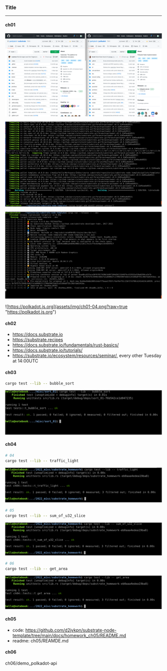 ### Title
---

#### ch01
![watch and start](assets/img/ch01-01.png?raw=true "watch and start")

![cargo build](assets/img/ch01-02.png?raw=true "cargo build")

![run](assets/img/ch01-03.png?raw=true "run")

![https://polkadot.js.org](assets/img/ch01-04.png?raw=true "https://polkadot.js.org")

#### ch02
- https://docs.substrate.io
- https://substrate.recipes
- https://docs.substrate.io/fundamentals/rust-basics/
- https://docs.substrate.io/tutorials/
- https://substrate.io/ecosystem/resources/seminar/, every other Tuesday at 14:00UTC

#### ch03
```bash
cargo test --lib -- bubble_sort
```
![bubble sort](assets/img/ch03_bubble_sort.png?raw=true "bubble sort 01")

#### ch04
```bash
# 04
cargo test --lib -- traffic_light
```
![traffic light](assets/img/ch04_traffic_light.png?raw=true "traffic light 01")

```bash
# 05
cargo test --lib -- sum_of_u32_slice
```
![sum of u32 slice](assets/img/ch04_sum_of_u32_slice.png?raw=true "sum of u32 slice 01")

```bash
# 06
cargo test --lib -- get_area
```
![get area 01](assets/img/ch04_get_area.png?raw=true "get area 01")

#### ch05
- code: https://github.com/d2jvkpn/substrate-node-template/tree/main/docs/homework_ch05/README.md
- readme: ch05/REAMDE.md

#### ch06
ch06/demo_polkadot-api
